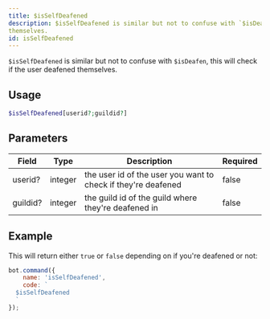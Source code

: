 ```yaml
---
title: $isSelfDeafened
description: $isSelfDeafened is similar but not to confuse with `$isDeafen`, this will check if the user deafened
themselves.
id: isSelfDeafened
---
```


`$isSelfDeafened` is similar but not to confuse with `$isDeafen`, this will check if the user deafened themselves.

## Usage

```php
$isSelfDeafened[userid?;guildid?]
```

## Parameters

| Field    | Type    | Description                                                   | Required |
|----------|---------|---------------------------------------------------------------|----------|
| userid?  | integer | the user id of the user you want to check if they're deafened | false    |
| guildid? | integer | the guild id of the guild where they're deafened in           | false    |

## Example

This will return either `true` or `false` depending on if you're deafened or not:

```javascript
bot.command({
    name: 'isSelfDeafened',
    code: `
  $isSelfDeafened
  `
});
```
